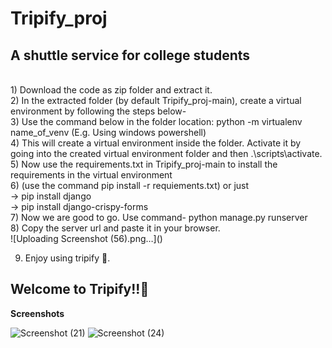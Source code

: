 
# Tripify_proj
<h2>A shuttle service for college students</h2> <br>
1) Download the code as zip folder and extract it. <br>
2) In the extracted folder (by default Tripify_proj-main), create a virtual environment by following the steps below-<br>
3) Use the command below in the folder location: python -m virtualenv name_of_venv (E.g. Using windows powershell)<br>
4) This will create a virtual environment inside the folder. Activate it by going into the created virtual environment folder and then .\scripts\activate.<br>
5) Now use the requirements.txt in Tripify_proj-main to install the requirements in the virtual environment<br>
6) (use the command pip install -r requiements.txt) or just <br>
-> pip install django<br>
-> pip install django-crispy-forms<br>
7) Now we are good to go. Use command- python manage.py runserver<br>
8) Copy the server url and paste it in your browser.<br>![Uploading Screenshot (56).png…]()

9) Enjoy using tripify 🙂.<br>
<h2>Welcome to Tripify!!🚗</h2>

<b>Screenshots</b>

![Screenshot (21)](https://github.com/Abhinav-Anand007/Tripify_proj/assets/100045913/5fb7f8de-3ff2-4d59-b8e0-9dc46bb8851a)
![Screenshot (24)](https://github.com/Abhinav-Anand007/Tripify_proj/assets/100045913/c1053ae4-0a14-40d7-a7c3-231dc865c3b2)

